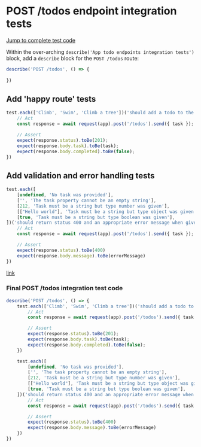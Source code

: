 # POST /todos endpoint integration tests

[Jump to complete test code](#final-post-todos-integration-test-code)

Within the over-arching `describe('App todo endpoints integration tests')` block, add a `describe` block for the `POST /todos` route:

```javascript
describe('POST /todos', () => {
    
})
```

## Add 'happy route' tests

```javascript
test.each(['Climb', 'Swim', 'Climb a tree'])('should add a todo to the database and return status 201 and an array containing the created todo object', async (task) => {
    // Act
    const response = await request(app).post('/todos').send({ task });

    // Assert
    expect(response.status).toBe(201);
    expect(response.body.task).toBe(task);
    expect(response.body.completed).toBe(false);
})
```

## Add validation and error handling tests

```javascript
test.each([
    [undefined, 'No task was provided'],
    ['', 'The task property cannot be an empty string'],
    [212, 'Task must be a string but type number was given'],
    [["Hello world"], 'Task must be a string but type object was given'],
    [true, 'Task must be a string but type boolean was given'],
])('should return status 400 and an appropriate error message when given task value of %s', async (task, errorMessage) => {
    // Act
    const response = await request(app).post('/todos').send({ task });

    // Assert
    expect(response.status).toBe(400)
    expect(response.body.message).toBe(errorMessage)
})
```

[link]()

### Final POST /todos integration test code

```javascript
describe('POST /todos', () => {
    test.each(['Climb', 'Swim', 'Climb a tree'])('should add a todo to the database and return status 201 and an array containing the created todo object', async (task) => {
        // Act
        const response = await request(app).post('/todos').send({ task });

        // Assert
        expect(response.status).toBe(201);
        expect(response.body.task).toBe(task);
        expect(response.body.completed).toBe(false);
    })

    test.each([
        [undefined, 'No task was provided'],
        ['', 'The task property cannot be an empty string'],
        [212, 'Task must be a string but type number was given'],
        [["Hello world"], 'Task must be a string but type object was given'],
        [true, 'Task must be a string but type boolean was given'],
    ])('should return status 400 and an appropriate error message when given task value of %s', async (task, errorMessage) => {
        // Act
        const response = await request(app).post('/todos').send({ task });

        // Assert
        expect(response.status).toBe(400)
        expect(response.body.message).toBe(errorMessage)
    })
})
```

